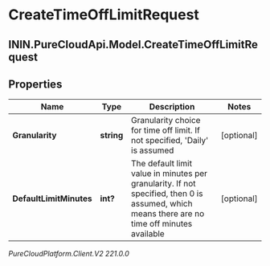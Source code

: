 # CreateTimeOffLimitRequest

## ININ.PureCloudApi.Model.CreateTimeOffLimitRequest

## Properties

|Name | Type | Description | Notes|
|------------ | ------------- | ------------- | -------------|
| **Granularity** | **string** | Granularity choice for time off limit. If not specified, &#39;Daily&#39; is assumed | [optional] |
| **DefaultLimitMinutes** | **int?** | The default limit value in minutes per granularity. If not specified, then 0 is assumed, which means there are no time off minutes available | [optional] |



_PureCloudPlatform.Client.V2 221.0.0_

